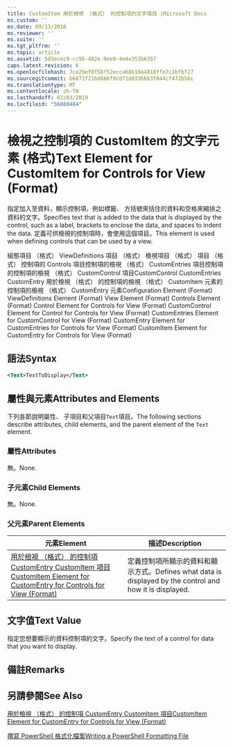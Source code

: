 ```yaml
---
title: CustomItem 用於檢視 （格式） 的控制項的文字項目 |Microsoft Docs
ms.custom: ''
ms.date: 09/13/2016
ms.reviewer: ''
ms.suite: ''
ms.tgt_pltfrm: ''
ms.topic: article
ms.assetid: 5d3ecec9-cc95-482e-9ee0-4e4e353b6357
caps.latest.revision: 6
ms.openlocfilehash: 7ce29ef8f58f52ecca68b10a4818ffe7c1bfbf27
ms.sourcegitcommit: b6871f21bd666f9cd71dd336bb3f844cf472b56c
ms.translationtype: MT
ms.contentlocale: zh-TW
ms.lasthandoff: 02/03/2019
ms.locfileid: "56860484"
---
```

# <a name="text-element-for-customitem-for-controls-for-view-format"></a><span data-ttu-id="e6b7d-102">檢視之控制項的 CustomItem 的文字元素 (格式)</span><span class="sxs-lookup"><span data-stu-id="e6b7d-102">Text Element for CustomItem for Controls for View (Format)</span></span>

<span data-ttu-id="e6b7d-103">指定加入至資料，顯示控制項，例如標籤、 方括號來括住的資料和空格來縮排之資料的文字。</span><span class="sxs-lookup"><span data-stu-id="e6b7d-103">Specifies text that is added to the data that is displayed by the control, such as a label, brackets to enclose the data, and spaces to indent the data.</span></span> <span data-ttu-id="e6b7d-104">定義可供檢視的控制項時，會使用這個項目。</span><span class="sxs-lookup"><span data-stu-id="e6b7d-104">This element is used when defining controls that can be used by a view.</span></span>

<span data-ttu-id="e6b7d-105">組態項目 （格式） ViewDefinitions 項目 （格式） 檢視項目 （格式） 項目 （格式） 控制項的 Controls 項目控制項的檢視 （格式） CustomEntries 項目控制項的控制項的檢視 （格式） CustomControl 項目CustomControl CustomEntries CustomEntry 用於檢視 （格式） 的控制項的檢視 （格式） CustomItem 元素的控制項的檢視 （格式） CustomEntry 元素</span><span class="sxs-lookup"><span data-stu-id="e6b7d-105">Configuration Element (Format) ViewDefinitions Element (Format) View Element (Format) Controls Element (Format) Control Element for Controls for View (Format) CustomControl Element for Control for Controls for View (Format) CustomEntries Element for CustomControl for View (Format) CustomEntry Element for CustomEntries for Controls for View (Format) CustomItem Element for CustomEntry for Controls for View (Format)</span></span>

## <a name="syntax"></a><span data-ttu-id="e6b7d-106">語法</span><span class="sxs-lookup"><span data-stu-id="e6b7d-106">Syntax</span></span>

```xml
<Text>TextToDisplay</Text>
```

## <a name="attributes-and-elements"></a><span data-ttu-id="e6b7d-107">屬性與元素</span><span class="sxs-lookup"><span data-stu-id="e6b7d-107">Attributes and Elements</span></span>

<span data-ttu-id="e6b7d-108">下列各節說明屬性、 子項目和父項目`Text`項目。</span><span class="sxs-lookup"><span data-stu-id="e6b7d-108">The following sections describe attributes, child elements, and the parent element of the `Text` element.</span></span>

### <a name="attributes"></a><span data-ttu-id="e6b7d-109">屬性</span><span class="sxs-lookup"><span data-stu-id="e6b7d-109">Attributes</span></span>

<span data-ttu-id="e6b7d-110">無。</span><span class="sxs-lookup"><span data-stu-id="e6b7d-110">None.</span></span>

### <a name="child-elements"></a><span data-ttu-id="e6b7d-111">子元素</span><span class="sxs-lookup"><span data-stu-id="e6b7d-111">Child Elements</span></span>

<span data-ttu-id="e6b7d-112">無。</span><span class="sxs-lookup"><span data-stu-id="e6b7d-112">None.</span></span>

### <a name="parent-elements"></a><span data-ttu-id="e6b7d-113">父元素</span><span class="sxs-lookup"><span data-stu-id="e6b7d-113">Parent Elements</span></span>

|<span data-ttu-id="e6b7d-114">元素</span><span class="sxs-lookup"><span data-stu-id="e6b7d-114">Element</span></span>|<span data-ttu-id="e6b7d-115">描述</span><span class="sxs-lookup"><span data-stu-id="e6b7d-115">Description</span></span>|
|-------------|-----------------|
|[<span data-ttu-id="e6b7d-116">用於檢視 （格式） 的控制項 CustomEntry CustomItem 項目</span><span class="sxs-lookup"><span data-stu-id="e6b7d-116">CustomItem Element for CustomEntry for Controls for View (Format)</span></span>](./customitem-element-for-customentry-for-controls-for-view-format.md)|<span data-ttu-id="e6b7d-117">定義控制項所顯示的資料和顯示方式。</span><span class="sxs-lookup"><span data-stu-id="e6b7d-117">Defines what data is displayed by the control and how it is displayed.</span></span>|

## <a name="text-value"></a><span data-ttu-id="e6b7d-118">文字值</span><span class="sxs-lookup"><span data-stu-id="e6b7d-118">Text Value</span></span>

<span data-ttu-id="e6b7d-119">指定您想要顯示的資料控制項的文字。</span><span class="sxs-lookup"><span data-stu-id="e6b7d-119">Specify the text of a control for data that you want to display.</span></span>

## <a name="remarks"></a><span data-ttu-id="e6b7d-120">備註</span><span class="sxs-lookup"><span data-stu-id="e6b7d-120">Remarks</span></span>

## <a name="see-also"></a><span data-ttu-id="e6b7d-121">另請參閱</span><span class="sxs-lookup"><span data-stu-id="e6b7d-121">See Also</span></span>

[<span data-ttu-id="e6b7d-122">用於檢視 （格式） 的控制項 CustomEntry CustomItem 項目</span><span class="sxs-lookup"><span data-stu-id="e6b7d-122">CustomItem Element for CustomEntry for Controls for View (Format)</span></span>](./customitem-element-for-customentry-for-controls-for-view-format.md)

[<span data-ttu-id="e6b7d-123">撰寫 PowerShell 格式化檔案</span><span class="sxs-lookup"><span data-stu-id="e6b7d-123">Writing a PowerShell Formatting File</span></span>](./writing-a-powershell-formatting-file.md)
